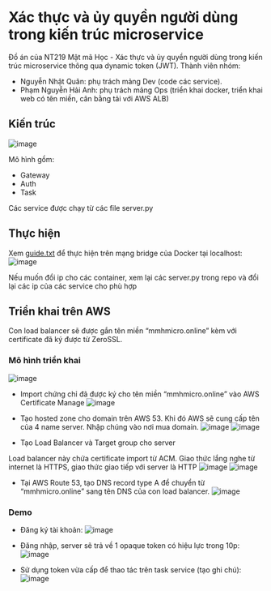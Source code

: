 ﻿# Xác thực và ủy quyền người dùng trong kiến trúc microservice
Đồ án của NT219 Mật mã Học - Xác thực và ủy quyền người dùng trong kiến trúc microservice thông qua dynamic token (JWT). 
Thành viên nhóm:
- Nguyễn Nhật Quân: phụ trách mảng Dev (code các service).
- Phạm Nguyễn Hải Anh: phụ trách mảng Ops (triển khai docker, triển khai web có tên miền, cân bằng tải với AWS ALB)

## Kiến trúc
![image](https://github.com/PNg-HA/NT219_Crypto_Project_AuthForUserInMcrservice/assets/93396414/2f98b8e6-dd5f-4ae8-9a1b-da2a8e5a387e)

Mô hình gồm:
  - Gateway
  - Auth
  - Task

Các service được chạy từ các file server.py

## Thực hiện
Xem [guide.txt](guide.txt) để thực hiện trên mạng bridge của Docker tại localhost:
![image](https://github.com/PNg-HA/NT219_Crypto_Project_AuthForUserInMcrservice/assets/93396414/6dd4125c-5ae6-4fc2-b1cb-3ed253e3a188)

Nếu muốn đổi ip cho các container, xem lại các server.py trong repo và đổi lại các ip của các service cho phù hợp 

## Triển khai trên AWS
Con load balancer sẽ được gắn tên miền “mmhmicro.online” kèm với certificate đã ký được từ ZeroSSL.
### Mô hình triển khai
![image](https://github.com/PNg-HA/NT219_Crypto_Project_AuthForUserInMcrservice/assets/93396414/7c8b251e-7480-4d20-8124-606c7ffc15be)



+ Import chứng chỉ đã được ký cho tên miền “mmhmicro.online” vào AWS Certificate Manage
![image](https://github.com/PNg-HA/NT219_Crypto_Project_AuthForUserInMcrservice/assets/93396414/e206835e-7de3-4be4-8101-9c3716e3b980)

+	Tạo hosted zone cho domain trên AWS 53. Khi đó AWS sẽ cung cấp tên của 4 name server. Nhập chúng vào nơi mua domain.
![image](https://github.com/PNg-HA/NT219_Crypto_Project_AuthForUserInMcrservice/assets/93396414/cbe53cf2-c3c3-497b-bcc2-f20c4ab006bd)
![image](https://github.com/PNg-HA/NT219_Crypto_Project_AuthForUserInMcrservice/assets/93396414/7fe39be3-ab96-4ec5-93e1-bedb818171d2)

+	Tạo Load Balancer và Target group cho server

Load balancer này chứa certificate import từ ACM. Giao thức lắng nghe từ internet là HTTPS, giao thức giao tiếp với server là HTTP
![image](https://github.com/PNg-HA/NT219_Crypto_Project_AuthForUserInMcrservice/assets/93396414/ad1b2914-2f5d-49a9-a0fb-ecf3a66b17f0)
![image](https://github.com/PNg-HA/NT219_Crypto_Project_AuthForUserInMcrservice/assets/93396414/b73ae974-cff7-4d41-94cc-929d63f66c9e)

+	Tại AWS Route 53, tạo DNS record type A để chuyển từ “mmhmicro.online” sang tên DNS của con load balancer.
![image](https://github.com/PNg-HA/NT219_Crypto_Project_AuthForUserInMcrservice/assets/93396414/69a044db-73ba-4e06-bb92-f5fe860c9748)

### Demo
+	Đăng ký tài khoản:
![image](https://github.com/PNg-HA/NT219_Crypto_Project_AuthForUserInMcrservice/assets/93396414/23e85153-ec42-4f1c-a89a-89febc281ba8)

+	Đăng nhập, server sẽ trả về 1 opaque token có hiệu lực trong 10p:
![image](https://github.com/PNg-HA/NT219_Crypto_Project_AuthForUserInMcrservice/assets/93396414/2365e65a-9fdc-4329-a072-ed6d40ae927c)

+	Sử dụng token vừa cấp để thao tác trên task service (tạo ghi chú):
![image](https://github.com/PNg-HA/NT219_Crypto_Project_AuthForUserInMcrservice/assets/93396414/665bad6c-21cd-44a1-bf18-73bc8e49c6ee)


